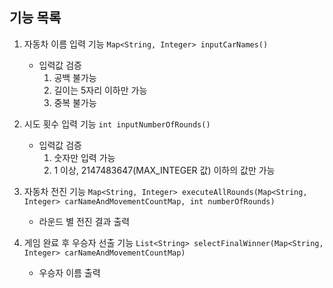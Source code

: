 ## 기능 목록

1. 자동차 이름 입력 기능 `Map<String, Integer> inputCarNames()`
   - 입력값 검증
      1. 공백 불가능
      2. 길이는 5자리 이하만 가능
      3. 중복 불가능


2. 시도 횟수 입력 기능 `int inputNumberOfRounds()`
    - 입력값 검증
      1. 숫자만 입력 가능
      2. 1 이상, 2147483647(MAX_INTEGER 값) 이하의 값만 가능


3. 자동차 전진 기능 `Map<String, Integer> executeAllRounds(Map<String, Integer> carNameAndMovementCountMap, int numberOfRounds)`
   - 라운드 별 전진 결과 출력


4. 게임 완료 후 우승자 선출 기능 `List<String> selectFinalWinner(Map<String, Integer> carNameAndMovementCountMap)`
   - 우승자 이름 출력

